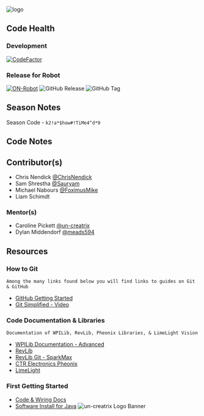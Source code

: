 ![logo](https://github.com/FRC-3695/2024-Season---ShowTime/blob/development/Images/Logo.png?raw=true)
## Code Health
### Development
[![CodeFactor](https://www.codefactor.io/repository/github/frc-3695/2024-season---crescendo/badge)](https://www.codefactor.io/repository/github/frc-3695/2024-season---crescendo)
### Release for Robot
[![ON-Robot](https://www.codefactor.io/repository/github/frc-3695/2024-season---crescendo/badge)](https://www.codefactor.io/repository/github/frc-3695/2024-season---crescendo)  ![GitHub Release](https://img.shields.io/github/v/release/FRC-3695/2024-Season---ShowTime?include_prereleases&display_name=release)
  ![GitHub Tag](https://img.shields.io/github/v/tag/FRC-3695/2024-season---showtime?include_prereleases)
## Season Notes
Season Code - `k2!a*$how#!TiMe4^d*9`
## Code Notes
## Contributor(s)
- Chris Nendick  [@ChrisNendick](https://github.com/ChrisNendick)
- Sam Shrestha  [@Sauryam](https://github.com/Sauryam)
- Michael Nabours  [@FoximusMike](https://github.com/FoximusMike)
- Liam Schimdt
### Mentor(s)
- Caroline Pickett [@un-creatrix](https://github.com/un-creatrix)
- Dylan Middendorf [@meads594](https://github.com/meads594)
## Resources
### How to Git
`Among the many links found below you will find links to guides on Git & GitHub`
- [GitHub Getting Started](https://docs.github.com/en/get-started)
- [Git Simplified - Video](https://youtu.be/HkdAHXoRtos?si=phwDUfXwC512ukUh)
### Code Documentation & Libraries
`Documentation of WPILib, RevLib, Pheonix Libraries, & LimeLight Vision`
- [WPILib Documentation - Advanced](https://docs.wpilib.org/en/stable/stubs/advanced-programming-stub.html)
- [RevLib](https://docs.revrobotics.com/sparkmax/software-resources/spark-max-api-information)
- [RevLib Git - SparkMax](https://github.com/REVrobotics/SPARK-MAX-Examples/tree/b865e5fa644bc859769c7a6130b7101176aec6d5/Java)
- [CTR Electronics Pheonix](https://store.ctr-electronics.com/software/)
- [LimeLight](https://docs.limelightvision.io/docs/docs-limelight/getting-started/summary)
### First Getting Started
- [Code & Wiring Docs](https://docs.wpilib.org/en/latest/index.html)
- [Software Install for Java](https://docs.wpilib.org/en/latest/docs/zero-to-robot/step-2/wpilib-setup.html)
![un-creatrix Logo Banner](https://github.com/un-creatrix/CreatrixDev/blob/main/Banner-v3.3.png?raw=true)

